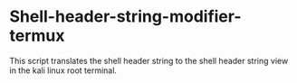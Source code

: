 # Shell-header-string-modifier-termux
This script translates the shell header string to the shell header string view in the kali linux root terminal.


